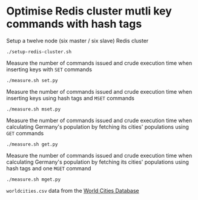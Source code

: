 # Optimise Redis cluster mutli key commands with hash tags

Setup a twelve node (six master / six slave) Redis cluster

```
./setup-redis-cluster.sh
```

Measure the number of commands issued and crude execution time when inserting keys with `SET` commands

```
./measure.sh set.py
```

Measure the number of commands issued and crude execution time when inserting keys using hash tags and `MSET` commands

```
./measure.sh mset.py
```

Measure the number of commands issued and crude execution time when calculating Germany's population by fetching its cities' populations using `GET` commands

```
./measure.sh get.py
```

Measure the number of commands issued and crude execution time when calculating Germany's population by fetching its cities' populations using hash tags and one `MGET` command

```
./measure.sh mget.py
```

`worldcities.csv` data from the [World Cities Database](https://simplemaps.com/data/world-cities)
